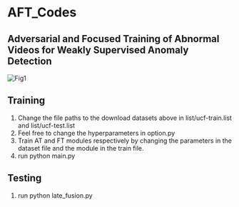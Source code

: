 # AFT_Codes
## Adversarial and Focused Training of Abnormal Videos for Weakly Supervised Anomaly Detection

![Fig1](https://github.com/Destind/AFT_codes/assets/49504846/b0bd2f42-1d72-4f27-b160-5bb2c9abf859)

## Training
1. Change the file paths to the download datasets above in list/ucf-train.list and list/ucf-test.list
2. Feel free to change the hyperparameters in option.py
3. Train AT and FT modules respectively by changing the parameters in the dataset file and the module in the train file.
4. run python main.py

## Testing
1. run python late_fusion.py
